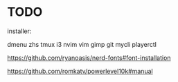 # TODO

installer:

dmenu
zhs
tmux
i3
nvim
vim
gimp
git
mycli
playerctl


https://github.com/ryanoasis/nerd-fonts#font-installation

https://github.com/romkatv/powerlevel10k#manual

